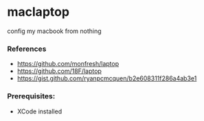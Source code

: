 # maclaptop

config my macbook from nothing

### References

* https://github.com/monfresh/laptop
* https://github.com/18F/laptop
* https://gist.github.com/ryanpcmcquen/b2e608311f286a4ab3e1

### Prerequisites:

* XCode installed
